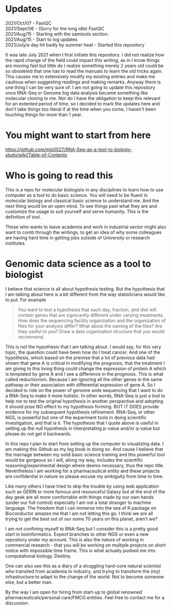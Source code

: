 # Updates

2021/Oct/07 - FastQC  
2021/Sept/06 - (Sorry for the long idle) FastQC  
2021/Aug/15 - Starting with the samtools section.   
2021/Aug/15 - Start to log updates  
2021/July/a day hit badly by summer heat - Started this repository  

It was late July 2021 when I first initiate this repository. I did not realize how the rapid change of the field could impact this writing, as in I know things are moving fast but little do I realize something merely 2 years old could be so obsoleted that one has to read the manuals to learn the old tricks again. This causes me to extensively modify my existing entries and make me cautious when suggesting readings and making remarks. Anyway there is one thing I can be very sure of: I am not going to update this repository once RNA-Seq or Genome big data analysis became something like molecular cloning to me. Nor do I have the obligation to keep this relevant for an extented period of time, so I decided to mark the updates here and don't take things too literal if at the time when you come, I haven't been touching things for more than 1 year.

# You might want to start from here

https://github.com/mls0527/RNA-Seq-as-a-tool-to-biology-study/wiki/Table-of-Contents

# Who is going to read this

This is a repo for molecular biologists in any disciplines to learn how to use computer as a tool to do basic science. You will need to be fluent in molecular biology and classical basic science to understand me. And the next thing would be an open mind. To see things past what they are and customize the usage to suit yourself and serve humanity. This is the definition of tool.

Those who wants to leave academia and work in industrial sector might also want to comb through the writings, to get an idea of why some colleagues are having hard time in getting jobs outside of University or research institutes.  

# Genomic data science as a tool to biologist

I believe that science is all about hypothesis testing. But the hypothesis that I am talking about here is a bit different from the way statisticians would like to put. For example 

>You want to test a hypothesis that each day, fraction, and diet will contain genes that are signicantly different under varying treatments. How does the sequencing facility organization and the organization of files for your analysis differ? What about the naming of the files? Are they useful to you? Draw a data organization structure that you would recommend.

This is not the hypothesis that I am talking about. I would say, for this very topic, the question could have been how do I treat cancer. And one of the hypothesis, which based on the premise that a lot of previous data had shown that gene A is critical in modifying the prognosis, that the treatment I am giving to this living thing could change the expression of protein A which is templated by gene A and I see a difference in the prognosis. This is what called reductionism. Because I am ignoring all the other genes in the same pathway or their association with differential expression of gene A. So I decided to ride on the power of genome wide sequencing that I want to do a RNA-Seq to make it more holistic. In other words, RNA-Seq is just a tool to help me to test the original hypothesis in another perspective and adopting it should pose NO effect to my hypothesis forming. BUT IT DOES provide evidence for my subsequent hypothesis refinement. RNA-Seq, or other NGS, is powerful but one of the experiment tools in doing scientific investigation, and that is it. The hypothesis that I quote above is useful in setting up the null hypothesis in interpretating p-value and/or q-value but plesae do not get it backwards.

In this repo I plan to start from setting up the computer to visualizing data. I am making this Github as my log book in doing so. And cause I believe that the marriage between my solid basic science training and this powerful tool would be gorgeous so I will, along my way, includes the scientific reasoning/experimental design where deems necessary, thus the repo title. Nevertheless I am working for a pharmaceutical entity and these projects are confidential in nature so please excuse my ambiguity from time to time.

Like many others I have tried to skip the trouble by using web application such as GERIN or more famous and resourceful Galaxy but at the end of the day geek are all more comfortable with things made by our own hands (under our full control) especially I am not a total stranger to machine language. The freedom that I can immerse into the sea of R package on Bioconductor amazes me that I am not letting this go. I think we are all trying to get the best out of our some 70 years on this planet, aren't we?

I am not confining myself to RNA-Seq but I consider this is a pretty good start in bioinformatics. Expect branches to other NGS or even a new repository under my account. This is also the nature of working in commercial research - that you will be working on multiple projects on short notice with impossible time frame. This is what actually pushed me into computational biology. Destiny. 

One can also see this as a diary of a struggling hard-core natural scientist who transited from academia to industry, and trying to transform the (my) infrastructure to adapt to the change of the world. Not to become someone else, but a better man. 

By the way I am open for hiring from start-up to global renowned pharmaceuticals/personal care/FMCG entities. Feel free to contact me for a discussion. 

